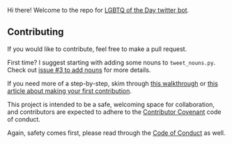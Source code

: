 Hi there! Welcome to the repo for [LGBTQ of the Day twitter bot](https://twitter.com/LgbtQotd).

## Contributing

If you would like to contribute, feel free to make a pull request.

First time? I suggest starting with adding some nouns to `tweet_nouns.py`. Check out [issue #3 to add nouns](https://github.com/VickiLanger/Queer-of-the-day-bot/issues/3) for more details.

If you need more of a step-by-step, skim through [this walkthrough](https://docs.github.com/en/free-pro-team@latest/github/collaborating-with-issues-and-pull-requests/creating-a-pull-request) or [this article about making your first contribution](https://dev.to/vickilanger/open-up-to-open-source-contributing-5hla).

This project is intended to be a safe, welcoming space for collaboration, and contributors are expected to adhere to the [Contributor Covenant](http://contributor-covenant.org/) code of conduct.

Again, safety comes first, please read through the [Code of Conduct](https://github.com/VickiLanger/LGBTQ-of-the-day-bot/blob/production/CODE_OF_CONDUCT.md) as well.

